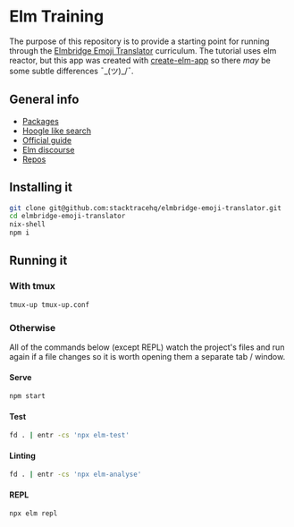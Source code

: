 # Elm Training

The purpose of this repository is to provide a starting point for running through the [Elmbridge Emoji Translator](https://elmbridge.github.io/curriculum/The%20Elm%20Architecture.html) curriculum. The tutorial uses elm reactor, but this app was created with [create-elm-app](https://github.com/halfzebra/create-elm-app) so there  _may_ be some subtle differences ¯\_(ツ)_/¯.

## General info

* [Packages](https://package.elm-lang.org/)
* [Hoogle like search](https://klaftertief.github.io/elm-search/)
* [Official guide](https://guide.elm-lang.org/)
* [Elm discourse](https://discourse.elm-lang.org/)
* [Repos](https://github.com/elm)

## Installing it

```sh
git clone git@github.com:stacktracehq/elmbridge-emoji-translator.git
cd elmbridge-emoji-translator
nix-shell
npm i
```

## Running it

### With tmux
```sh
tmux-up tmux-up.conf
```

### Otherwise

All of the commands below (except REPL) watch the project's files and run again if a file changes so it is worth opening them a separate tab / window.

#### Serve

```sh
npm start
```

#### Test

```sh
fd . | entr -cs 'npx elm-test'
```

#### Linting

```sh
fd . | entr -cs 'npx elm-analyse'
```

#### REPL

```sh
npx elm repl
```
